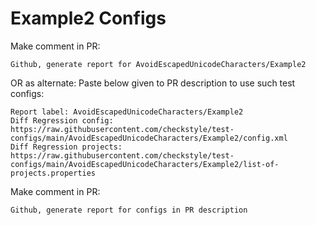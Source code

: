 # Example2 Configs
Make comment in PR:
```
Github, generate report for AvoidEscapedUnicodeCharacters/Example2
```
OR as alternate:
Paste below given to PR description to use such test configs:
```
Report label: AvoidEscapedUnicodeCharacters/Example2
Diff Regression config: https://raw.githubusercontent.com/checkstyle/test-configs/main/AvoidEscapedUnicodeCharacters/Example2/config.xml
Diff Regression projects: https://raw.githubusercontent.com/checkstyle/test-configs/main/AvoidEscapedUnicodeCharacters/Example2/list-of-projects.properties
```
Make comment in PR:
```
Github, generate report for configs in PR description
```
